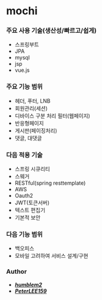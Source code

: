 # mochi

### 주요 사용 기술(생산성/빠르고/쉽게)
- 스프링부트
- JPA
- mysql
- jsp
- vue.js

### 주요 기능 범위
- 헤더, 푸터, LNB
- 회원관리(세션)
- 디바이스 구분 처리 필터(웹페이지)
- 반응형페이지
- 게시판(페이징처리)
- 댓글, 대댓글

### 다음 적용 기술
- 스프링 시큐리티
- 스웨거
- RESTful(spring resttemplate)
- AWS
- Oauth2
- JWT(토큰서버)
- 텍스트 편집기
- 기본적 보안

### 다음 기능 범위
- 백오피스
- 모바일 고려하여 서비스 설계/구현

### Author
- [*__humblem2__*](https://github.com/humblem2)
- [*__PeterLEE159__*](https://github.com/PeterLEE159)
